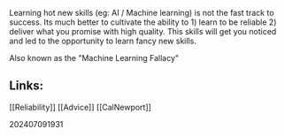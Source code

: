 
Learning hot new skills (eg: AI / Machine learning) is not the fast track to success.
Its much better to cultivate the ability to 1) learn to be reliable 2) deliver what you promise with high quality. This skills will get you noticed and led to the opportunity to learn fancy new skills.

Also known as the "Machine Learning Fallacy"

## Links: 

[[Reliability]]
[[Advice]]
[[CalNewport]]

202407091931
